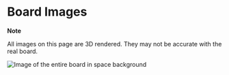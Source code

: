 # Board Images

<note>
<b>Note</b>

All images on this page are 3D rendered. They may not be accurate with the real board.
</note>

![Image of the entire board in space background](Image1.png)